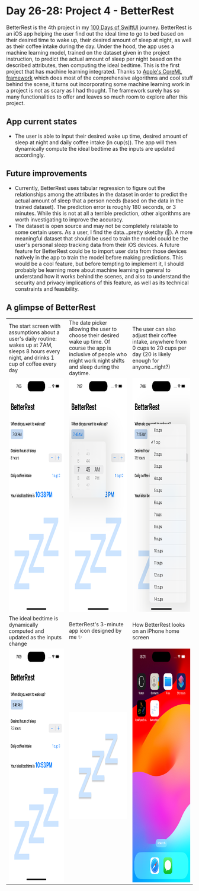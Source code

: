 # Day 26-28: Project 4 - BetterRest

BetterRest is the 4th project in my [100 Days of SwiftUI](https://www.hackingwithswift.com/100/swiftui) journey. BetterRest is an iOS app helping the user find out the ideal time to go to bed based on their desired time to wake up, their desired amount of sleep at night, as well as their coffee intake during the day. Under the hood, the app uses a machine learning model, trained on the dataset given in the project instruction, to predict the actual amount of sleep per night based on the described attributes, then computing the ideal bedtime. This is the first project that has machine learning integrated. Thanks to [Apple's CoreML framework](https://developer.apple.com/machine-learning/core-ml/) which does most of the comprehensive algorithms and cool stuff behind the scene, it turns out incorporating some machine learning work in a project is not as scary as I had thought. The framework surely has so many functionalities to offer and leaves so much room to explore after this project. 

## App current states
- The user is able to input their desired wake up time, desired amount of sleep at night and daily coffee intake (in cup(s)). The app will then dynamically compute the ideal bedtime as the inputs are updated accordingly.

## Future improvements
- Currently, BetterRest uses tabular regression to figure out the relationships among the attributes in the dataset in order to predict the actual amount of sleep that a person needs (based on the data in the trained dataset). The prediction error is roughly 180 seconds, or 3 minutes. While this is not at all a terrible prediction, other algorithms are worth investigating to improve the accuracy.
- The dataset is open source and may not be completely relatable to some certain users. As a user, I find the data...pretty sketchy (🙈). A more meaningful dataset that should be used to train the model could be the user's personal sleep tracking data from their iOS devices. A future feature for BetterRest could be to import user data from those devices natively in the app to train the model before making predictions. This would be a cool feature, but before tempting to implement it, I should probably be learning more about machine learning in general to understand how it works behind the scenes, and also to understand the security and privacy implications of this feature, as well as its technical constraints and feasibility.

## A glimpse of BetterRest
<table>
  <tr>
    <td>The start screen with assumptions about a user's daily routine: wakes up at 7AM, sleeps 8 hours every night, and drinks 1 cup of coffee every day</td>
    <td>The date picker allowing the user to choose their desired wake up time. Of course the app is inclusive of people who might work night shifts and sleep during the daytime.</td>
    <td>The user can also adjust their coffee intake, anywhere from 0 cups to 20 cups per day (20 is likely enough for anyone...right?)</td>
  </tr>
  <tr>
    <td><img src="screenshots/betterrest-screen-1.png" width=290 height=630></td>
    <td><img src="screenshots/betterrest-screen-2.png" width=290 height=630></td>
    <td><img src="screenshots/betterrest-screen-3.png" width=290 height=630></td>
  </tr>
  <tr>
    <td>The ideal bedtime is dynamically computed and updated as the inputs change</td>
    <td>BetterRest's 3-minute app icon designed by me ✨</td>
    <td>How BetterRest looks on an iPhone home screen</td>
  </tr>
  <tr>
    <td><img src="screenshots/betterrest-screen-4.png" width=290 height=630></td>
    <td><img src="screenshots/BetterRest.png" width=290 height=290></td>
    <td><img src="screenshots/betterrest-screen-0.png" width=290 height=630></td>
  </tr>
 </table>
